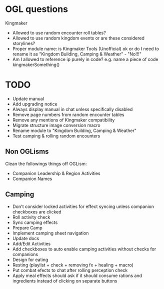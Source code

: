 # OGL questions

Kingmaker

* Allowed to use random encounter roll tables?
* Allowed to use random kingdom events or are these considered storylines?
* Proper module name: is Kingmaker Tools (Unofficial) ok or do I need to rename it as "Kingdom Building, Camping &
  Weather" - "No!!!"
* Am I allowed to reference ip purely in code? e.g. name a piece of code kingmakerSomething()

# TODO

* Update manual
* Add upgrading notice
* Always display manual in chat unless specifically disabled
* Remove page numbers from random encounter tables
* Remove any mentions of Kingmaker compatibility
* Migrate structure image conversion macro
* Rename module to "Kingdom Building, Camping & Weather"
* Test camping & rolling random encounters

## Non OGLisms

Clean the followings things off OGLism:

* Companion Leadership & Region Activities
* Companion Names

## Camping

* Don't consider locked activities for effect syncing unless companion checkboxes are clicked
* Roll activity check
* Sync camping effects
* Prepare Camp
* Implement camping sheet navigation
* Update docs
* Add/Edit Activities
* Add checkboxes to auto enable camping activities without checks for companions
* Design for eating
* Resting (playlist + check + removing fx + healing + macro)
* Put combat efects to chat after rolling perception check
* Apply meal effects should ask if it should consume rations and ingredients instead of clicking on separate buttons